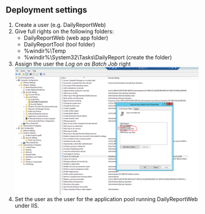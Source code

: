 
## Deployment settings ##

 1. Create a user (e.g. DailyReportWeb) 
 2. Give full rights on the following folders: 
	 - DailyReportWeb (web app folder)
	 - DailyReportTool (tool folder)
	 - %windir%\Temp
	 - %windir%\System32\Tasks\DailyReport (create the folder)
 3. Assign the user the *Log on as Batch Job* right 
	 ![Log on as batch job](doc/images/log-on-as-batch-job.png "Log on as batch job")
 4.  Set the user as the user for the application pool running DailyReportWeb under IIS.

